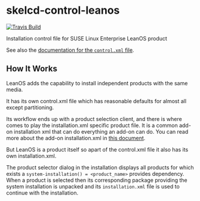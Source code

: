 skelcd-control-leanos
=====================

[![Travis Build](https://travis-ci.org/yast/skelcd-control-leanos.svg?branch=master)](https://travis-ci.org/yast/skelcd-control-leanos)


Installation control file for SUSE Linux Enterprise LeanOS product

See also the [documentation for the `control.xml` file][1].

[1]: https://github.com/yast/yast-installation/blob/master/doc/control-file.md

## How It Works

LeanOS adds the capability to install independent products with the same media.

It has its own control.xml file which has reasonable defaults for almost all except partitioning.

Its workflow ends up with a product selection client, and there is where comes to play the
installation.xml specific product file. It is a common add-on installation xml that can do everything
an add-on can do. You can read more about the add-on installation.xml in
[this document](https://github.com/yast/yast-installation/blob/master/doc/control-file.md#control-sectionadd-on-product-installation-workflow-specification).

But LeanOS is a product itself so apart of the control.xml file it also has its own installation.xml.

The product selector dialog in the installation displays all products for which exists a `system-installation() = <product_name>` provides dependency.
When a product is selected then its corresponding package providing the system installation is unpacked
and its `installation.xml` file is used to continue with the installation.
